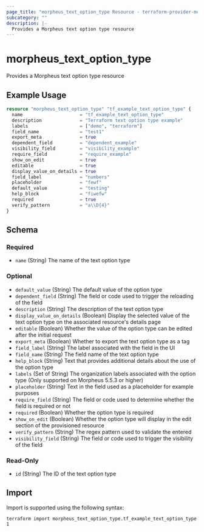 ```yaml
---
page_title: "morpheus_text_option_type Resource - terraform-provider-morpheus"
subcategory: ""
description: |-
  Provides a Morpheus text option type resource
---
```


# morpheus_text_option_type

Provides a Morpheus text option type resource

## Example Usage

```terraform
resource "morpheus_text_option_type" "tf_example_text_option_type" {
  name                     = "tf_example_text_option_type"
  description              = "Terraform text option type example"
  labels                   = ["demo", "terraform"]
  field_name               = "test1"
  export_meta              = true
  dependent_field          = "dependent_example"
  visibility_field         = "visibility_example"
  require_field            = "require_example"
  show_on_edit             = true
  editable                 = true
  display_value_on_details = true
  field_label              = "numbers"
  placeholder              = "fewf"
  default_value            = "testing"
  help_block               = "fiwefw"
  required                 = true
  verify_pattern           = "a\\D{4}"
}
```

<!-- schema generated by tfplugindocs -->
## Schema

### Required

- `name` (String) The name of the text option type

### Optional

- `default_value` (String) The default value of the option type
- `dependent_field` (String) The field or code used to trigger the reloading of the field
- `description` (String) The description of the text option type
- `display_value_on_details` (Boolean) Display the selected value of the text option type on the associated resource's details page
- `editable` (Boolean) Whether the value of the option type can be edited after the initial request
- `export_meta` (Boolean) Whether to export the text option type as a tag
- `field_label` (String) The label associated with the field in the UI
- `field_name` (String) The field name of the text option type
- `help_block` (String) Text that provides additional details about the use of the option type
- `labels` (Set of String) The organization labels associated with the option type (Only supported on Morpheus 5.5.3 or higher)
- `placeholder` (String) Text in the field used as a placeholder for example purposes
- `require_field` (String) The field or code used to determine whether the field is required or not
- `required` (Boolean) Whether the option type is required
- `show_on_edit` (Boolean) Whether the option type will display in the edit section of the provisioned resource
- `verify_pattern` (String) The regex pattern used to validate the entered
- `visibility_field` (String) The field or code used to trigger the visibility of the field

### Read-Only

- `id` (String) The ID of the text option type

## Import

Import is supported using the following syntax:

```shell
terraform import morpheus_text_option_type.tf_example_text_option_type 1
```
